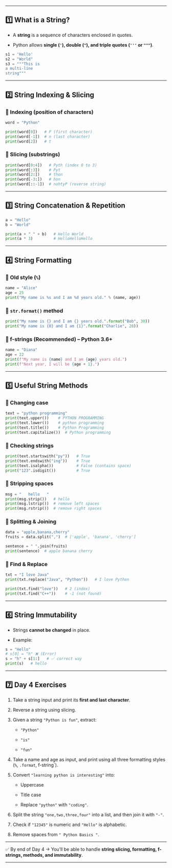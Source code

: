

---

## 1️⃣ What is a String?

- A **string** is a sequence of characters enclosed in quotes.
    
- Python allows **single (`'`), double (`"`), and triple quotes (`'''` or `"""`)**.
    

```python
s1 = 'Hello'
s2 = "World"
s3 = """This is
a multi-line
string"""
```

---

## 2️⃣ String Indexing & Slicing

### 🔹 Indexing (position of characters)

```python
word = "Python"

print(word[0])   # P (first character)
print(word[-1])  # n (last character)
print(word[2])   # t
```

### 🔹 Slicing (substrings)

```python
print(word[0:4])   # Pyth (index 0 to 3)
print(word[:3])    # Pyt
print(word[2:])    # thon
print(word[-3:])   # hon
print(word[::-1])  # nohtyP (reverse string)
```

---

## 3️⃣ String Concatenation & Repetition

```python
a = "Hello"
b = "World"

print(a + " " + b)   # Hello World
print(a * 3)         # HelloHelloHello
```

---

## 4️⃣ String Formatting

### 🔹 Old style (`%`)

```python
name = "Alice"
age = 25
print("My name is %s and I am %d years old." % (name, age))
```

### 🔹 `str.format()` method

```python
print("My name is {} and I am {} years old.".format("Bob", 30))
print("My name is {0} and I am {1}".format("Charlie", 28))
```

### 🔹 f-strings (Recommended) – Python 3.6+

```python
name = "Diana"
age = 22
print(f"My name is {name} and I am {age} years old.")
print(f"Next year, I will be {age + 1}.")
```

---

## 5️⃣ Useful String Methods

### 🔹 Changing case

```python
text = "python programming"
print(text.upper())    # PYTHON PROGRAMMING
print(text.lower())    # python programming
print(text.title())    # Python Programming
print(text.capitalize())  # Python programming
```

### 🔹 Checking strings

```python
print(text.startswith("py"))   # True
print(text.endswith("ing"))    # True
print(text.isalpha())          # False (contains space)
print("123".isdigit())         # True
```

### 🔹 Stripping spaces

```python
msg = "   hello   "
print(msg.strip())   # hello
print(msg.lstrip())  # remove left spaces
print(msg.rstrip())  # remove right spaces
```

### 🔹 Splitting & Joining

```python
data = "apple,banana,cherry"
fruits = data.split(",")  # ['apple', 'banana', 'cherry']

sentence = " ".join(fruits)
print(sentence)  # apple banana cherry
```

### 🔹 Find & Replace

```python
txt = "I love Java"
print(txt.replace("Java", "Python"))   # I love Python

print(txt.find("love"))   # 2 (index)
print(txt.find("C++"))    # -1 (not found)
```

---

## 6️⃣ String Immutability

- Strings **cannot be changed** in place.
    
- Example:
    

```python
s = "Hello"
# s[0] = "h" ❌ (Error)
s = "h" + s[1:]   # ✅ correct way
print(s)   # hello
```

---

## 7️⃣ Day 4 Exercises

1. Take a string input and print its **first and last character**.
    
2. Reverse a string using slicing.
    
3. Given a string `"Python is fun"`, extract:
    
    - `"Python"`
        
    - `"is"`
        
    - `"fun"`
        
4. Take a name and age as input, and print using all three formatting styles (`%`, `.format`, f-string`).
    
5. Convert `"learning python is interesting"` into:
    
    - Uppercase
        
    - Title case
        
    - Replace `"python"` with `"coding"`.
        
6. Split the string `"one,two,three,four"` into a list, and then join it with `"-"`.
    
7. Check if `"12345"` is numeric and `"Hello"` is alphabetic.
    
8. Remove spaces from `" Python Basics "`.
    

---

✅ By end of Day 4 → You’ll be able to handle **string slicing, formatting, f-strings, methods, and immutability**.

---
